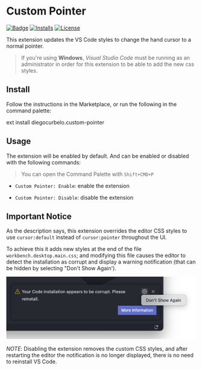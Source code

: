 # Custom Pointer

[![Badge](https://vsmarketplacebadges.dev/version-short/diegocurbelo.custom-pointer.svg?color=blue&style=?style=for-the-badge&logo=visual-studio-code)](https://marketplace.visualstudio.com/items?itemName=diegocurbelo.custom-pointer)
[![Installs](https://vsmarketplacebadges.dev/installs-short/diegocurbelo.custom-pointer.svg?color=blue&style=flat-square)](https://marketplace.visualstudio.com/items?itemName=diegocurbelo.custom-pointer)
[![License](https://img.shields.io/badge/license-MIT-orange.svg?color=blue&style=flat-square)](http://opensource.org/licenses/MIT)

This extension updates the VS Code styles to change the hand cursor to a normal pointer.

> If you're using **Windows**, _Visual Studio Code_ must be running as an administrator in order for this extension to be able to add the new css styles.

## Install
Follow the instructions in the Marketplace, or run the following in the command palette:

ext install diegocurbelo.custom-pointer

## Usage
The extension will be enabled by default. And can be enabled or disabled with the following commands:

> You can open the Command Palette with `Shift+CMD+P`

* `Custom Pointer: Enable`: enable the extension

* `Custom Pointer: Disable`: disable the extension

## Important Notice
As the description says, this extension overrides the editor CSS styles to use `cursor:default` instead of `cursor:pointer` throughout the UI.

To achieve this it adds new styles at the end of the file `workbench.desktop.main.css`; and modifying this file causes the editor to detect the installation as corrupt and display a warning notification (that can be hidden by selecting "Don't Show Again').

![warning](warning.png)

_NOTE_: Disabling the extension removes the custom CSS styles, and after  restarting the editor the notification is no longer displayed, there is no need to reinstall VS Code.